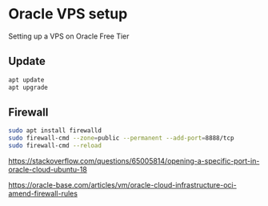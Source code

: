 # Oracle VPS setup
Setting up a VPS on Oracle Free Tier

## Update
```bash
apt update
apt upgrade
```

## Firewall
```bash
sudo apt install firewalld
sudo firewall-cmd --zone=public --permanent --add-port=8888/tcp
sudo firewall-cmd --reload
```
https://stackoverflow.com/questions/65005814/opening-a-specific-port-in-oracle-cloud-ubuntu-18

https://oracle-base.com/articles/vm/oracle-cloud-infrastructure-oci-amend-firewall-rules

